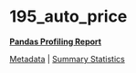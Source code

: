 # 195_auto_price

[**Pandas Profiling Report**](https://epistasislab.github.io/penn-ml-benchmarks/profile/195_auto_price.html)

[Metadata](metadata.yaml) | [Summary Statistics](summary_stats.csv)

